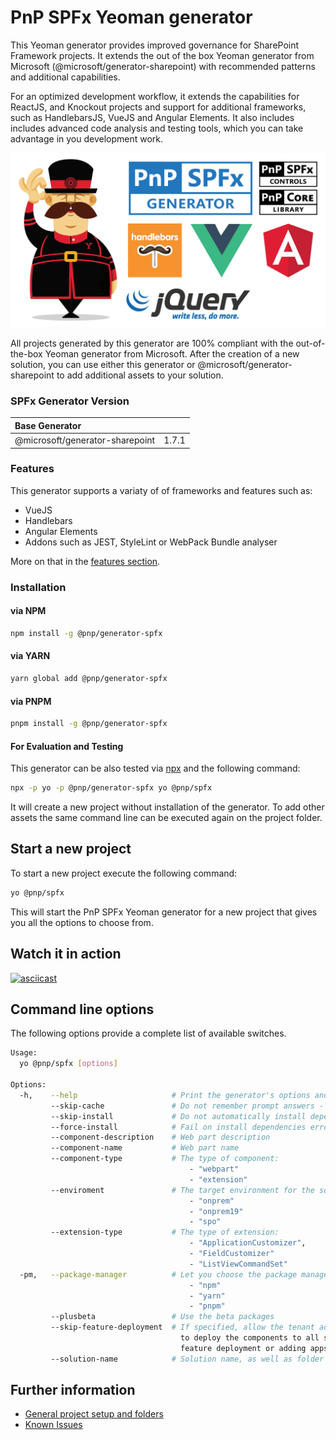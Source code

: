 # PnP SPFx Yeoman generator
This Yeoman generator provides improved governance for SharePoint Framework projects. It extends the out of the box Yeoman generator from Microsoft (@microsoft/generator-sharepoint) with recommended patterns and additional capabilities.

For an optimized development workflow, it extends the capabilities for ReactJS, and Knockout projects and support for additional frameworks, such as HandlebarsJS, VueJS and Angular Elements. It also includes includes advanced code analysis and testing tools, which you can take advantage in you development work.

![PnP SPFx Generator][logo]

All projects generated by this generator are 100% compliant with the out-of-the-box Yeoman generator from Microsoft. After the creation of a new solution, you can use either this generator or @microsoft/generator-sharepoint to add additional assets to your solution.

### SPFx Generator Version

| Base Generator | |
|:--|:--|
| @microsoft/generator-sharepoint | 1.7.1 |

### Features

This generator supports a variaty of of frameworks and features such as:

* VueJS
* Handlebars
* Angular Elements
* Addons such as JEST, StyleLint or WebPack Bundle analyser

More on that in the [features section](/generator-spfx/features/).


### Installation

#### via NPM

```sh
npm install -g @pnp/generator-spfx
```

#### via YARN

```sh
yarn global add @pnp/generator-spfx
```

#### via PNPM

```sh
pnpm install -g @pnp/generator-spfx
```

#### For Evaluation and Testing

This generator can be also tested via [npx](https://medium.com/@maybekatz/introducing-npx-an-npm-package-runner-55f7d4bd282b) and the following command:

```sh
npx -p yo -p @pnp/generator-spfx yo @pnp/spfx
```

It will create a new project without installation of the generator. To add other assets the same command line can be executed again on the project folder.

## Start a new project

To start a new project execute the following command:

```sh
yo @pnp/spfx
```

This will start the PnP SPFx Yeoman generator for a new project that gives you all the options to choose from.

## Watch it in action

[![asciicast](https://asciinema.org/a/196170.png)](https://asciinema.org/a/196170)

## Command line options

The following options provide a complete list of available switches.

```bash
Usage:
  yo @pnp/spfx [options]

Options:
  -h,    --help                     # Print the generator's options and usage
         --skip-cache               # Do not remember prompt answers - Default: false
         --skip-install             # Do not automatically install dependencies - Default: false
         --force-install            # Fail on install dependencies error - Default: false
         --component-description    # Web part description
         --component-name           # Web part name
         --component-type           # The type of component:
                                        - "webpart"
                                        - "extension"
         --enviroment               # The target environment for the solution:
                                        - "onprem"
                                        - "onprem19"
                                        - "spo"
         --extension-type           # The type of extension:
                                        - "ApplicationCustomizer",
                                        - "FieldCustomizer"
                                        - "ListViewCommandSet"
  -pm,   --package-manager          # Let you choose the package manager:
                                        - "npm"
                                        - "yarn"
                                        - "pnpm"
         --plusbeta                 # Use the beta packages
         --skip-feature-deployment  # If specified, allow the tenant admin the choice of being able
                                      to deploy the components to all sites immediately without running any
                                      feature deployment or adding apps in sites
         --solution-name            # Solution name, as well as folder name
```


## Further information

* [General project setup and folders](./compose/index.md)
* [Known Issues](./known-issues.md)


[logo]: ./assets/pnpspfx-title.png
